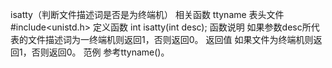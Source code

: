 

isatty（判断文件描述词是否是为终端机）
相关函数
ttyname
表头文件
#include<unistd.h>
定义函数
int isatty(int desc);
函数说明
如果参数desc所代表的文件描述词为一终端机则返回1，否则返回0。
返回值
如果文件为终端机则返回1，否则返回0。
范例
参考ttyname()。